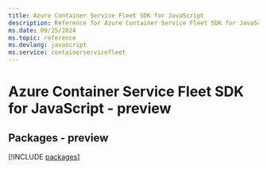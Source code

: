 ```yaml
---
title: Azure Container Service Fleet SDK for JavaScript
description: Reference for Azure Container Service Fleet SDK for JavaScript
ms.date: 09/25/2024
ms.topic: reference
ms.devlang: javascript
ms.service: containerservicefleet
---
```

# Azure Container Service Fleet SDK for JavaScript - preview
## Packages - preview
[!INCLUDE [packages](container-service-fleet-index.md)]